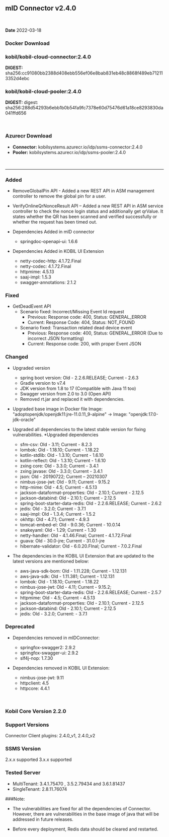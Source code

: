 ## mID Connector v2.4.0

<br/>

**Date** 2022-03-18

### **Docker Download**

### kobil/kobil-cloud-connector:2.4.0
**DIGEST:**  sha256:cc91080bb2388d408ebb556ef06e8bab831eb48c8868f489eb712113352d4ebc
### kobil/kobil-cloud-pooler:2.4.0
**DIGEST:** digest: sha256:288d54293b6ebb1b0b54fa9fc7378e60d75476d61a18ce8293830da041ffd656

<br/>

### **Azurecr Download**
- **Connector:** kobilsystems.azurecr.io/idp/ssms-connector:2.4.0  
- **Pooler:** kobilsystems.azurecr.io/idp/ssms-pooler:2.4.0
<br/>

------------------------------------
            
### Added
* RemoveGlobalPin API - Added a new REST API in ASM management controller to remove the global pin for a user. 
* VerifyOnlineQrNonceResult API – Added a new REST API in ASM service controller to check the nonce login status and additionally get qrValue. It states whether the QR has been scanned and verified successfully or whether the request has been timed out. 
* Dependencies Added in mID connector
  - springdoc-openapi-ui: 1.6.6 

* Dependencies Added in KOBIL UI Extension
  - netty-codec-http: 4.1.72.Final 
  - netty-codec: 4.1.72.Final 
  - httpmime: 4.5.13 
  - saaj-impl: 1.5.3
  - swagger-annotations: 2.1.2
  
### Fixed
* GetDeadEvent API  
  - Scenario fixed: Incorrect/Missing Event Id request
    - Previous: Response code: 400, Status: GENERAL_ERROR 
    - Current: Response Code: 404, Status: NOT_FOUND 
  - Scenario fixed: Transaction related dead device event 
    - Previous: Response code: 400, Status: GENERAL_ERROR (Due to incorrect JSON formatting) 
    - Current: Response code: 200, with proper Event JSON 
 
### Changed 
* Upgraded version 
  - spring boot version: Old - 2.2.6.RELEASE; Current - 2.6.3 
  - Gradle version to v7.4 
  - JDK version from 1.8 to 17 (Compatible with Java 11 too) 
  - Swagger version from 2.0 to 3.0 (Open API) 
  - Removed rt.jar and replaced it with dependencies. 

* Upgraded base image in Docker file 
Image: "adoptopenjdk/openjdk11:jre-11.0.11_9-alpine" -> Image: "openjdk:17.0-jdk-oracle" 
* Upgraded all dependencies to the latest stable version for fixing vulnerabilities. 
*Upgraded dependencies
  - sfm-csv: Old - 3.11; Current - 8.2.3 
  - lombok: Old - 1.18.10; Current - 1.18.22 
  - kotlin-stdlib: Old - 1.3.10; Current - 1.6.10 
  - kotlin-reflect: Old - 1.3.10; Current - 1.6.10 
  - zxing core: Old - 3.3.0; Current - 3.4.1 
  - zxing javase: Old - 3.3.0; Current - 3.4.1 
  - json: Old - 20190722; Current – 20210307 
  - nimbus-jose-jwt: Old - 9.11; Current - 9.15.2 
  - http-mime: Old - 4.5; Current - 4.5.13 
  - jackson-dataformat-properties: Old - 2.10.1; Current - 2.12.5 
  - jackson-databind: Old - 2.10.1; Current - 2.12.5 
  - spring-boot-starter-data-redis: Old - 2.2.6.RELEASE; Current - 2.6.2 
  - jedis: Old - 3.2.0; Current - 3.7.1 
  - saaj-impl: Old - 1.3.4; Current - 1.5.2 
  - okhttp: Old - 4.7.1; Current - 4.9.3 
  - tomcat-embed-el: Old - 9.0.36; Current - 10.0.14 
  - snakeyaml: Old - 1.29; Current - 1.30 
  - netty-handler: Old - 4.1.46.Final; Current - 4.1.72.Final 
  - guava: Old - 30.0-jre; Current - 31.0.1-jre 
  - hibernate-validator: Old - 6.0.20.FInal; Current - 7.0.2.Final 

* The dependencies in the KOBIL UI Extension that are updated to the latest versions are mentioned below: 
  - aws-java-sdk-bom: Old - 1.11.228; Current - 1.12.131 
  - aws-java-sdk: Old - 1.11.381; Current - 1.12.131 
  - lombok: Old - 1.18.10; Current - 1.18.22 
  - nimbus-jose-jwt: Old - 4.11; Current - 9.15.2; 
  - spring-boot-starter-data-redis: Old - 2.2.6.RELEASE; Current - 2.5.7 
  - httpmime: Old - 4.5; Current - 4.5.13 
  - jackson-dataformat-properties: Old - 2.10.1; Current - 2.12.5 
  - jackson-databind: Old - 2.10.1; Current - 2.12.5 
  - jedis: Old - 3.2.0; Current: - 3.7.1 

### Deprecated 

* Dependencies removed in mIDConnector: 
  - springfox-swagger2: 2.9.2 
  - springfox-swagger-ui: 2.9.2 
  - slf4j-nop: 1.7.30 

* Dependencies removed in KOBIL UI Extension: 
  - nimbus-jose-jwt: 9.11 
  - httpclient: 4.5 
  - httpcore: 4.4.1 
  
<br/>

### Kobil Core Version 2.2.0 

### Support Versions
Connector Client plugins: 2.4.0_v1, 2.4.0_v2 
 
### SSMS Version 
2.x.x supported 
3.x.x supported 

### Tested Server 
* MultiTenant: 3.4.1.75470 , 3.5.2.79434 and 3.6.1.81437 
* SingleTenant: 2.8.11.76074 

###Note: 

* The vulnerabilities are fixed for all the dependencies of Connector. However, there are vulnerabilities in the base image of java that will be addressed in future releases. 

* Before every deployment, Redis data should be cleared and restarted. 
